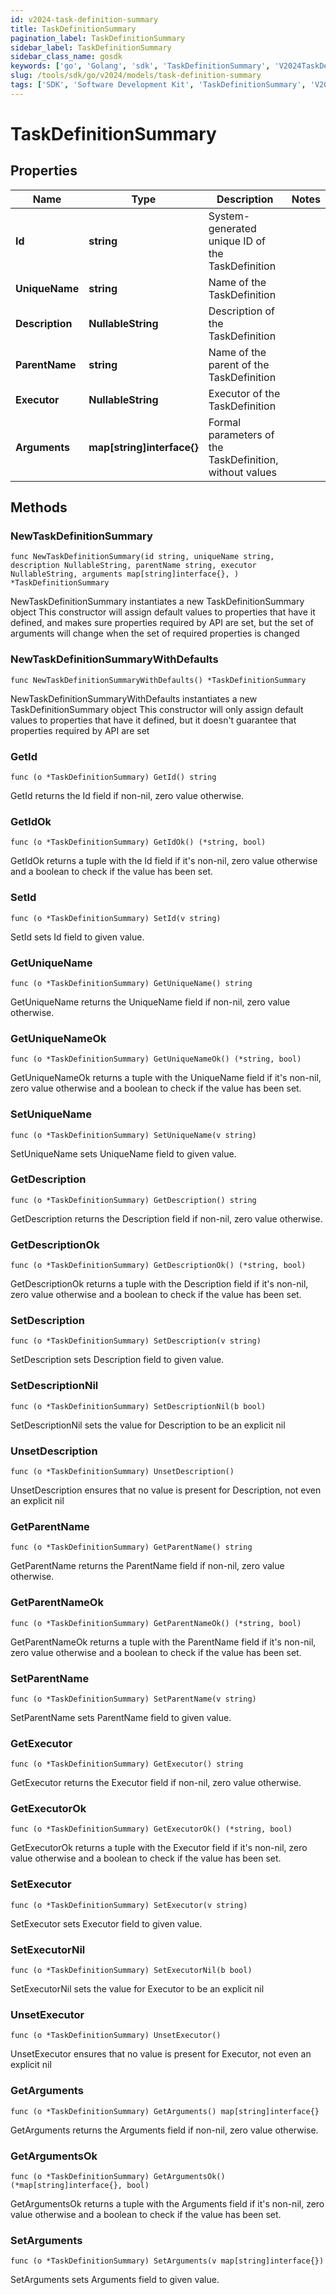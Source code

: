 ```yaml
---
id: v2024-task-definition-summary
title: TaskDefinitionSummary
pagination_label: TaskDefinitionSummary
sidebar_label: TaskDefinitionSummary
sidebar_class_name: gosdk
keywords: ['go', 'Golang', 'sdk', 'TaskDefinitionSummary', 'V2024TaskDefinitionSummary'] 
slug: /tools/sdk/go/v2024/models/task-definition-summary
tags: ['SDK', 'Software Development Kit', 'TaskDefinitionSummary', 'V2024TaskDefinitionSummary']
---
```


# TaskDefinitionSummary

## Properties

Name | Type | Description | Notes
------------ | ------------- | ------------- | -------------
**Id** | **string** | System-generated unique ID of the TaskDefinition | 
**UniqueName** | **string** | Name of the TaskDefinition | 
**Description** | **NullableString** | Description of the TaskDefinition | 
**ParentName** | **string** | Name of the parent of the TaskDefinition | 
**Executor** | **NullableString** | Executor of the TaskDefinition | 
**Arguments** | **map[string]interface{}** | Formal parameters of the TaskDefinition, without values | 

## Methods

### NewTaskDefinitionSummary

`func NewTaskDefinitionSummary(id string, uniqueName string, description NullableString, parentName string, executor NullableString, arguments map[string]interface{}, ) *TaskDefinitionSummary`

NewTaskDefinitionSummary instantiates a new TaskDefinitionSummary object
This constructor will assign default values to properties that have it defined,
and makes sure properties required by API are set, but the set of arguments
will change when the set of required properties is changed

### NewTaskDefinitionSummaryWithDefaults

`func NewTaskDefinitionSummaryWithDefaults() *TaskDefinitionSummary`

NewTaskDefinitionSummaryWithDefaults instantiates a new TaskDefinitionSummary object
This constructor will only assign default values to properties that have it defined,
but it doesn't guarantee that properties required by API are set

### GetId

`func (o *TaskDefinitionSummary) GetId() string`

GetId returns the Id field if non-nil, zero value otherwise.

### GetIdOk

`func (o *TaskDefinitionSummary) GetIdOk() (*string, bool)`

GetIdOk returns a tuple with the Id field if it's non-nil, zero value otherwise
and a boolean to check if the value has been set.

### SetId

`func (o *TaskDefinitionSummary) SetId(v string)`

SetId sets Id field to given value.


### GetUniqueName

`func (o *TaskDefinitionSummary) GetUniqueName() string`

GetUniqueName returns the UniqueName field if non-nil, zero value otherwise.

### GetUniqueNameOk

`func (o *TaskDefinitionSummary) GetUniqueNameOk() (*string, bool)`

GetUniqueNameOk returns a tuple with the UniqueName field if it's non-nil, zero value otherwise
and a boolean to check if the value has been set.

### SetUniqueName

`func (o *TaskDefinitionSummary) SetUniqueName(v string)`

SetUniqueName sets UniqueName field to given value.


### GetDescription

`func (o *TaskDefinitionSummary) GetDescription() string`

GetDescription returns the Description field if non-nil, zero value otherwise.

### GetDescriptionOk

`func (o *TaskDefinitionSummary) GetDescriptionOk() (*string, bool)`

GetDescriptionOk returns a tuple with the Description field if it's non-nil, zero value otherwise
and a boolean to check if the value has been set.

### SetDescription

`func (o *TaskDefinitionSummary) SetDescription(v string)`

SetDescription sets Description field to given value.


### SetDescriptionNil

`func (o *TaskDefinitionSummary) SetDescriptionNil(b bool)`

 SetDescriptionNil sets the value for Description to be an explicit nil

### UnsetDescription
`func (o *TaskDefinitionSummary) UnsetDescription()`

UnsetDescription ensures that no value is present for Description, not even an explicit nil
### GetParentName

`func (o *TaskDefinitionSummary) GetParentName() string`

GetParentName returns the ParentName field if non-nil, zero value otherwise.

### GetParentNameOk

`func (o *TaskDefinitionSummary) GetParentNameOk() (*string, bool)`

GetParentNameOk returns a tuple with the ParentName field if it's non-nil, zero value otherwise
and a boolean to check if the value has been set.

### SetParentName

`func (o *TaskDefinitionSummary) SetParentName(v string)`

SetParentName sets ParentName field to given value.


### GetExecutor

`func (o *TaskDefinitionSummary) GetExecutor() string`

GetExecutor returns the Executor field if non-nil, zero value otherwise.

### GetExecutorOk

`func (o *TaskDefinitionSummary) GetExecutorOk() (*string, bool)`

GetExecutorOk returns a tuple with the Executor field if it's non-nil, zero value otherwise
and a boolean to check if the value has been set.

### SetExecutor

`func (o *TaskDefinitionSummary) SetExecutor(v string)`

SetExecutor sets Executor field to given value.


### SetExecutorNil

`func (o *TaskDefinitionSummary) SetExecutorNil(b bool)`

 SetExecutorNil sets the value for Executor to be an explicit nil

### UnsetExecutor
`func (o *TaskDefinitionSummary) UnsetExecutor()`

UnsetExecutor ensures that no value is present for Executor, not even an explicit nil
### GetArguments

`func (o *TaskDefinitionSummary) GetArguments() map[string]interface{}`

GetArguments returns the Arguments field if non-nil, zero value otherwise.

### GetArgumentsOk

`func (o *TaskDefinitionSummary) GetArgumentsOk() (*map[string]interface{}, bool)`

GetArgumentsOk returns a tuple with the Arguments field if it's non-nil, zero value otherwise
and a boolean to check if the value has been set.

### SetArguments

`func (o *TaskDefinitionSummary) SetArguments(v map[string]interface{})`

SetArguments sets Arguments field to given value.



